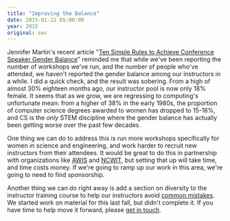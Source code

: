 ```yaml
---
title: "Improving the Balance"
date: 2015-01-22 05:00:00
year: 2015
original: swc
---
```

<p>
  Jennifer Martin's recent article
  "<a href="http://journals.plos.org/ploscompbiol/article?id=10.1371/journal.pcbi.1003903">Ten Simple Rules to Achieve Conference Speaker Gender Balance</a>"
  reminded me that while we've been reporting the number of workshops we've run,
  and the number of people who've attended,
  we haven't reported the gender balance among our instructors in a while.
  I did a quick check,
  and the result was sobering.
  From a high of almost 30% eighteen months ago,
  our instructor pool is now only 18% female.
  It seems that as we grow,
  we are regressing to computing's unfortunate mean:
  from a higher of 38% in the early 1980s,
  the proportion of computer science degrees awarded to women has dropped to 15-18%,
  and CS is the <em>only</em> STEM discipline where
  the gender balance has actually been getting worse over the past few decades.
</p>
<p>
  One thing we can do to address this is run more workshops specifically for women in science and engineering,
  and work harder to recruit new instructors from their attendees.
  It would be great to do this in partnership with organizations
  like <a href="http://www.awis.org/">AWIS</a> and <a href="http://www.ncwit.org/">NCWIT</a>,
  but setting that up will take time,
  and time costs money.
  If we're going to ramp up our work in this area,
  we're going to need to find sponsorship.
</p>
<p>
  Another thing we can do right away is add a section on diversity to the instructor training course
  to help our instructors avoid <a href="http://notapattern.net/2014/10/14/ways-men-in-tech-are-unintentionally-sexist/">common mistakes</a>.
  We started work on material for this last fall,
  but didn't complete it.
  If you have time to help move it forward,
  please <a href="mailto:gvwilson@software-carpentry.org">get in touch</a>.
</p>
